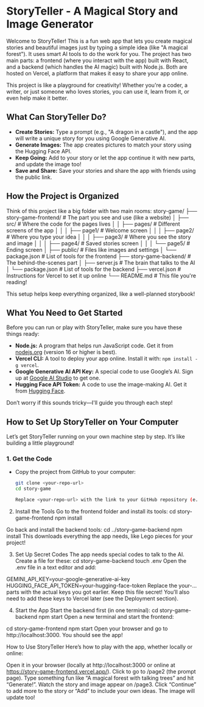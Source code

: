 # StoryTeller - A Magical Story and Image Generator

Welcome to StoryTeller! This is a fun web app that lets you create magical stories and beautiful images just by typing a simple idea (like "A magical forest"). It uses smart AI tools to do the work for you. The project has two main parts: a frontend (where you interact with the app) built with React, and a backend (which handles the AI magic) built with Node.js. Both are hosted on Vercel, a platform that makes it easy to share your app online.

This project is like a playground for creativity! Whether you're a coder, a writer, or just someone who loves stories, you can use it, learn from it, or even help make it better.

## What Can StoryTeller Do?
- **Create Stories:** Type a prompt (e.g., "A dragon in a castle"), and the app will write a unique story for you using Google Generative AI.
- **Generate Images:** The app creates pictures to match your story using the Hugging Face API.
- **Keep Going:** Add to your story or let the app continue it with new parts, and update the image too!
- **Save and Share:** Save your stories and share the app with friends using the public link.

## How the Project is Organized
Think of this project like a big folder with two main rooms:
story-game/
├── story-game-frontend/  # The part you see and use (like a website)
│   ├── src/              # Where the code for the pages lives
│   │   ├── pages/        # Different screens of the app
│   │   │   ├── page1/    # Welcome screen
│   │   │   ├── page2/    # Where you type your idea
│   │   │   ├── page3/    # Where you see the story and image
│   │   │   ├── page4/    # Saved stories screen
│   │   │   └── page5/    # Ending screen
│   ├── public/           # Files like images and settings
│   └── package.json      # List of tools for the frontend
├── story-game-backend/   # The behind-the-scenes part
│   ├── server.js         # The brain that talks to the AI
│   └── package.json      # List of tools for the backend
├── vercel.json           # Instructions for Vercel to set it up online
└── README.md             # This file you're reading!

This setup helps keep everything organized, like a well-planned storybook!

## What You Need to Get Started
Before you can run or play with StoryTeller, make sure you have these things ready:
- **Node.js:** A program that helps run JavaScript code. Get it from [nodejs.org](https://nodejs.org/) (version 16 or higher is best).
- **Vercel CLI:** A tool to deploy your app online. Install it with: `npm install -g vercel`.
- **Google Generative AI API Key:** A special code to use Google’s AI. Sign up at [Google AI Studio](https://aistudio.google.com/) to get one.
- **Hugging Face API Token:** A code to use the image-making AI. Get it from [Hugging Face](https://huggingface.co/).

Don’t worry if this sounds tricky—I'll guide you through each step!

## How to Set Up StoryTeller on Your Computer
Let’s get StoryTeller running on your own machine step by step. It’s like building a little playground!

### 1. Get the Code
- Copy the project from GitHub to your computer:
  ```bash
  git clone <your-repo-url>
  cd story-game

  Replace <your-repo-url> with the link to your GitHub repository (e.g., https://github.com/yourusername/story-game.git).
2. Install the Tools
Go to the frontend folder and install its tools:
cd story-game-frontend
npm install

Go back and install the backend tools:
cd ../story-game-backend
npm install
This downloads everything the app needs, like Lego pieces for your project!

3. Set Up Secret Codes
The app needs special codes to talk to the AI. Create a file for these:
cd story-game-backend
touch .env
Open the .env file in a text editor and add:

GEMINI_API_KEY=your-google-generative-ai-key
HUGGING_FACE_API_TOKEN=your-hugging-face-token
Replace the your-... parts with the actual keys you got earlier. Keep this file secret!
You’ll also need to add these keys to Vercel later (see the Deployment section).

4. Start the App
Start the backend first (in one terminal):
cd story-game-backend
npm start
Open a new terminal and start the frontend:

cd story-game-frontend
npm start
Open your browser and go to http://localhost:3000. You should see the app!

How to Use StoryTeller
Here’s how to play with the app, whether locally or online:

Open it in your browser (locally at http://localhost:3000 or online at https://story-game-frontend.vercel.app/).
Click to go to /page2 (the prompt page).
Type something fun like “A magical forest with talking trees” and hit “Generate!”.
Watch the story and image appear on /page3.
Click “Continue” to add more to the story or “Add” to include your own ideas. The image will update too!
